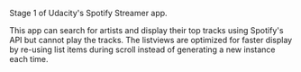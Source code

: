 Stage 1 of Udacity's Spotify Streamer app.

This app can search for artists and display their top tracks using Spotify's API but cannot play the tracks.
The listviews are optimized for faster display by re-using list items during scroll instead of generating a new instance each time.
